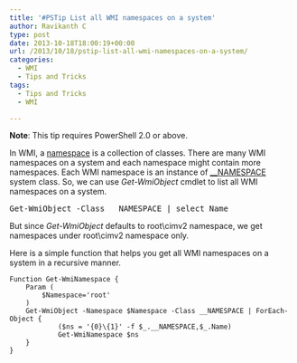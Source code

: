 ```yaml
---
title: '#PSTip List all WMI namespaces on a system'
author: Ravikanth C
type: post
date: 2013-10-18T18:00:19+00:00
url: /2013/10/18/pstip-list-all-wmi-namespaces-on-a-system/
categories:
  - WMI
  - Tips and Tricks
tags:
  - Tips and Tricks
  - WMI

---
```

**Note**: This tip requires PowerShell 2.0 or above.

In WMI, a [namespace][1] is a collection of classes. There are many WMI namespaces on a system and each namespace might contain more namespaces. Each WMI namespace is an instance of [__NAMESPACE][2] system class. So, we can use _Get-WmiObject_ cmdlet to list all WMI namespaces on a system.

<pre class="brush: powershell; title: ; notranslate" title="">Get-WmiObject -Class __NAMESPACE | select Name
</pre>

But since _Get-WmiObject_ defaults to root\cimv2 namespace, we get namespaces under root\cimv2 namespace only.

Here is a simple function that helps you get all WMI namespaces on a system in a recursive manner.

```
Function Get-WmiNamespace {
    Param (
        $Namespace='root'
    )
    Get-WmiObject -Namespace $Namespace -Class __NAMESPACE | ForEach-Object {
            ($ns = '{0}\{1}' -f $_.__NAMESPACE,$_.Name)
            Get-WmiNamespace $ns
    }
}
```




[1]: http://msdn.microsoft.com/en-us/library/aa390820(v=vs.85).aspx#wmi.gloss_namespace
[2]: http://msdn.microsoft.com/en-us/library/aa394657(v=vs.85).aspx

